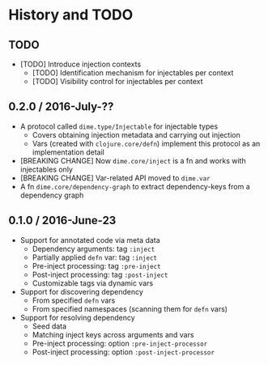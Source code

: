 # History and TODO

## TODO

* [TODO] Introduce injection contexts
  * [TODO] Identification mechanism for injectables per context
  * [TODO] Visibility control for injectables per context


## 0.2.0 / 2016-July-??

* A protocol called `dime.type/Injectable` for injectable types
  * Covers obtaining injection metadata and carrying out injection
  * Vars (created with `clojure.core/defn`) implement this protocol as an implementation detail
* [BREAKING CHANGE] Now `dime.core/inject` is a fn and works with injectables only
* [BREAKING CHANGE] Var-related API moved to `dime.var`
* A fn `dime.core/dependency-graph` to extract dependency-keys from a dependency graph


## 0.1.0 / 2016-June-23

* Support for annotated code via meta data
  * Dependency arguments: tag `:inject`
  * Partially applied `defn` var: tag `:inject`
  * Pre-inject processing: tag `:pre-inject`
  * Post-inject processing: tag `:post-inject`
  * Customizable tags via dynamic vars
* Support for discovering dependency
  * From specified `defn` vars
  * From specified namespaces (scanning them for `defn` vars)
* Support for resolving dependency
  * Seed data
  * Matching inject keys across arguments and vars
  * Pre-inject processing: option `:pre-inject-processor`
  * Post-inject processing: option `:post-inject-processor`
